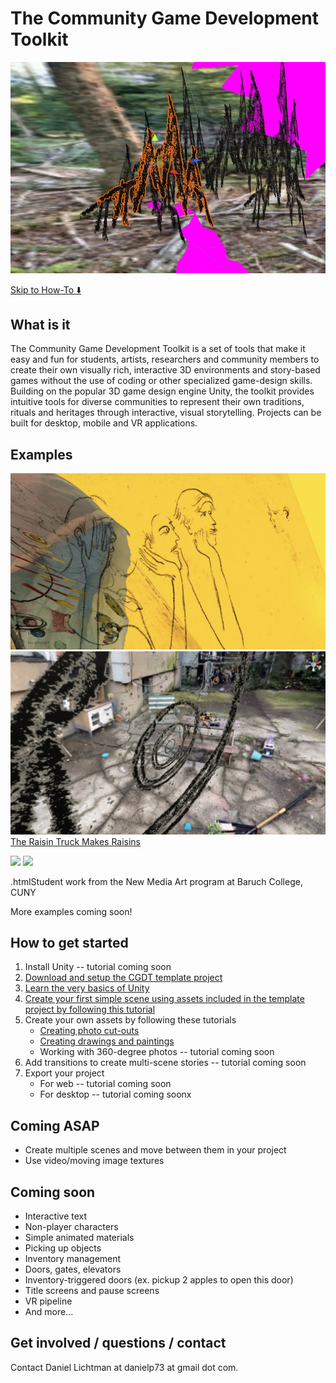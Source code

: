 # The Community Game Development Toolkit

![](images/toolkit.jpg)

[Skip to How-To ⬇️](#howto)

## What is it
The Community Game Development Toolkit is a set of tools that make it easy and fun for students, artists, researchers and community members to create their own visually rich, interactive 3D environments and story-based games without the use of coding or other specialized game-design skills. Building on the popular 3D game design engine Unity, the toolkit provides intuitive tools for diverse communities to represent their own traditions, rituals and heritages through interactive, visual storytelling. Projects can be built for desktop, mobile and VR applications.

## Examples
![](images/rt-yellow.jpg)
![](images/rt-circles.jpg)
[The Raisin Truck Makes Raisins](https://www.daniellichtman.com/raisintruck/)

![](https://www.daniellichtman.com/mount-holyoke/images/student0.jpeg)
![](https://www.daniellichtman.com/toolkit/images/student1.jpeg)

.htmlStudent work from the New Media Art program at Baruch College, CUNY

More examples coming soon!

<a name="howto"></a>


## How to get started 
1. Install Unity -- tutorial coming soon
2. [Download and setup the CGDT template project](CreatingAProject)
3. [Learn the very basics of Unity](NavigatingTheUnityInterface.html)
3. [Create your first simple scene using assets included in the template project by following this tutorial](Tutorial-Using-Example-Assets.html)
4. Create your own assets by following these tutorials
	- [Creating photo cut-outs](CreatingArtwork-Photos.html)
	- [Creating drawings and paintings](CreatingArtwork-Drawings.html)
	- Working with 360-degree photos -- tutorial coming soon
5. Add transitions to create multi-scene stories -- tutorial coming soon
6. Export your project
	- For web -- tutorial coming soon
	- For desktop -- tutorial coming soonx

## Coming ASAP
* Create multiple scenes and move between them in your project
* Use video/moving image textures

## Coming soon
* Interactive text
* Non-player characters
* Simple animated materials
* Picking up objects
* Inventory management
* Doors, gates, elevators
* Inventory-triggered doors (ex. pickup 2 apples to open this door)
* Title screens and pause screens
* VR pipeline  
* And more...

## Get involved / questions / contact
Contact Daniel Lichtman at danielp73 at gmail dot com.
 

